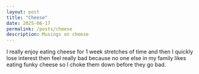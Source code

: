```yaml
---
layout: post
title: "Cheese"
date: 2025-06-17
permalink: /posts/cheese
description: Musings on cheese
---
```


I really enjoy eating cheese for 1 week stretches of time and then I quickly lose interest then feel really bad because no one else in my family likes eating funky cheese so I choke them down before they go bad.
